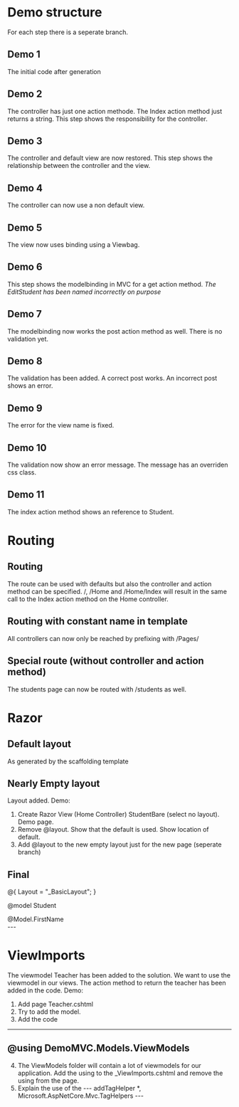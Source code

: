 # Demo structure
For each step there is a seperate branch.

## Demo 1
The initial code after generation

## Demo 2
The controller has just one action methode. The Index action method just returns a string. This step shows the responsibility for the controller.

## Demo 3
The controller and default view are now restored. This step shows the relationship between the controller and the view.

## Demo 4
The controller can now use a non default view.

## Demo 5
The view now uses binding using a Viewbag.

## Demo 6
This step shows the modelbinding in MVC for a get action method.
*The EditStudent has been named incorrectly on purpose*

## Demo 7
The modelbinding now works the post action method as well. There is no validation yet.

## Demo 8 
The validation has been added. A correct post works. An incorrect post shows an error.

## Demo 9
The error for the view name is fixed.

## Demo 10 
The validation now show an error message. The message has an overriden css class.

## Demo 11
The index action method shows an reference to Student.

# Routing

## Routing
The route can be used with defaults but also the controller and action method can be specified.
/, /Home and /Home/Index will result in the same call to the Index action method on the Home controller.

## Routing with constant name in template
All controllers can now only be reached by prefixing with /Pages/

## Special route (without controller and action method)
The students page can now be routed with /students as well.

# Razor

## Default layout
As generated by the scaffolding template

## Nearly Empty layout
Layout added. 
Demo:
1. Create Razor View (Home Controller) StudentBare (select no layout). Demo page.
2. Remove @layout. Show that the default is used. Show location of default.
3. Add @layout to the new empty layout just for the new page (seperate branch)

Final
---

@{
    Layout = "_BasicLayout";
}

@model Student
<!DOCTYPE html>

<html>
<head>
    <meta name="viewport" content="width=device-width" />
    <title>StudentBare</title>
</head>
<body>
    <div>@Model.FirstName</div>

</body>
</html>
---

# ViewImports

The viewmodel Teacher has been added to the solution. We want to use the viewmodel in our views. The action method to return the teacher has been added in the code.
Demo:
1. Add page Teacher.cshtml
2. Try to add the model. 
3. Add the code
---
@using DemoMVC.Models.ViewModels
---
4. The ViewModels folder will contain a lot of viewmodels for our application. Add the using to the _ViewImports.cshtml and remove the using from the page.
5. Explain the use of the --- addTagHelper *, Microsoft.AspNetCore.Mvc.TagHelpers ---



